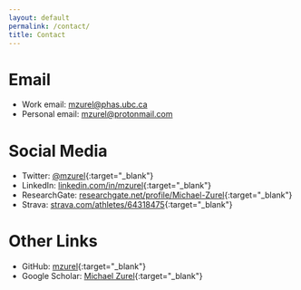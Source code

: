 ```yaml
---
layout: default
permalink: /contact/
title: Contact
---
```


<!-- Google tag (gtag.js) -->
<script async src="https://www.googletagmanager.com/gtag/js?id=G-Y4PJ8XBD0B"></script>
<script>
  window.dataLayer = window.dataLayer || [];
  function gtag(){dataLayer.push(arguments);}
  gtag('js', new Date());

  gtag('config', 'G-Y4PJ8XBD0B');
</script>

# Email
- Work email: [mzurel@phas.ubc.ca](mailto:mzurel@phas.ubc.ca)
- Personal email: [mzurel@protonmail.com](mailto:mzurel@protonmail.com)

# Social Media
- Twitter: [@mzurel](https://twitter.com/mzurel){:target="_blank"}
- LinkedIn: [linkedin.com/in/mzurel](https://www.linkedin.com/in/mzurel){:target="_blank"}
- ResearchGate: [researchgate.net/profile/Michael-Zurel](https://www.researchgate.net/profile/Michael-Zurel){:target="_blank"}
- Strava: [strava.com/athletes/64318475](https://www.strava.com/athletes/64318475){:target="_blank"}

# Other Links
- GitHub: [mzurel](https://github.com/mzurel){:target="_blank"}
- Google Scholar: [Michael Zurel](https://scholar.google.com/citations?user=qUA_szUAAAAJ&hl=en&oi=ao){:target="_blank"}
